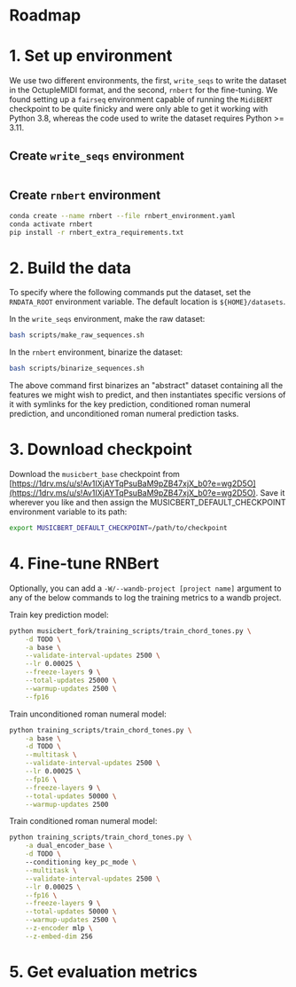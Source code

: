 # Roadmap

# 1. Set up environment

We use two different environments, the first, `write_seqs` to write the dataset in the OctupleMIDI format, and the second, `rnbert` for the fine-tuning. We found setting up a `fairseq` environment capable of running the `MidiBERT` checkpoint to be quite finicky and were only able to get it working with Python 3.8, whereas the code used to write the dataset requires Python >= 3.11.

## Create `write_seqs` environment

<!-- TODO 2024-04-11 these commands -->
```bash
```

## Create `rnbert` environment

```bash
conda create --name rnbert --file rnbert_environment.yaml
conda activate rnbert
pip install -r rnbert_extra_requirements.txt
```

# 2. Build the data

To specify where the following commands put the dataset, set the `RNDATA_ROOT` environment variable. The default location is `${HOME}/datasets`.

In the `write_seqs` environment, make the raw dataset:

```bash
bash scripts/make_raw_sequences.sh
```

In the `rnbert` environment, binarize the dataset:

```bash
bash scripts/binarize_sequences.sh
```

The above command first binarizes an "abstract" dataset containing all the features we might wish to predict, and then instantiates specific versions of it with symlinks for the key prediction, conditioned roman numeral prediction, and unconditioned roman numeral prediction tasks.

# 3. Download checkpoint

Download the `musicbert_base` checkpoint from [https://1drv.ms/u/s!Av1IXjAYTqPsuBaM9pZB47xjX_b0?e=wg2D5O](https://1drv.ms/u/s!Av1IXjAYTqPsuBaM9pZB47xjX_b0?e=wg2D5O). Save it wherever you like and then assign the MUSICBERT_DEFAULT_CHECKPOINT environment variable to its path:

```bash
export MUSICBERT_DEFAULT_CHECKPOINT=/path/to/checkpoint
```

# 4. Fine-tune RNBert

<!-- TODO 2024-04-11 update paths -->

Optionally, you can add a `-W/--wandb-project [project name]` argument to any of the below commands to log the training metrics to a wandb project.

Train key prediction model:

```bash
python musicbert_fork/training_scripts/train_chord_tones.py \
    -d TODO \
    -a base \
    --validate-interval-updates 2500 \
    --lr 0.00025 \
    --freeze-layers 9 \
    --total-updates 25000 \
    --warmup-updates 2500 \
    --fp16
```

Train unconditioned roman numeral model:


```bash
python training_scripts/train_chord_tones.py \
    -a base \
    -d TODO \
    --multitask \
    --validate-interval-updates 2500 \
    --lr 0.00025 \
    --fp16 \
    --freeze-layers 9 \
    --total-updates 50000 \
    --warmup-updates 2500
```

Train conditioned roman numeral model:

```bash
python training_scripts/train_chord_tones.py \
    -a dual_encoder_base \
    -d TODO \ 
    --conditioning key_pc_mode \
    --multitask \
    --validate-interval-updates 2500 \
    --lr 0.00025 \
    --fp16 \
    --freeze-layers 9 \
    --total-updates 50000 \
    --warmup-updates 2500 \
    --z-encoder mlp \
    --z-embed-dim 256
```

# 5. Get evaluation metrics
